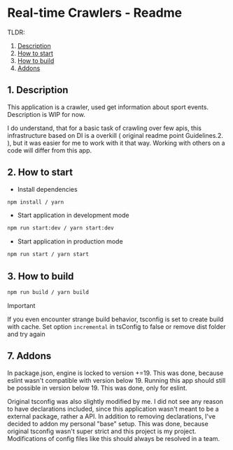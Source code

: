 # Real-time Crawlers - Readme

TLDR:
1. [Description](#1-description)
2. [How to start](#2-how-to-start)
3. [How to build](#3-how-to-build)
7. [Addons](#7-addons)

## 1. Description

This application is a crawler, used get information about sport events. Description is WIP for now. 

I do understand, that for a basic task of crawling over few apis, this infrastructure based on DI is a overkill ( original readme point Guidelines.2. ), but it was easier for me to work with it that way. Working with others on a code will differ from this app.

## 2. How to start

- Install dependencies

```bash
npm install / yarn
```

- Start application in development mode

```bash
npm run start:dev / yarn start:dev
```

- Start application in production mode

```bash
npm run start / yarn start
```

## 3. How to build

```bash
npm run build / yarn build
```

> [!IMPORTANT]
> If you even encounter strange build behavior, tsconfig is set to create build with cache. Set option `incremental` in tsConfig to false or remove dist folder and try again

## 7. Addons

In package.json, engine is locked to version +=19. This was done, because eslint wasn't compatible with version below 19. Running this app should still be possible in version below 19. This was done, only for eslint.

Original tsconfig was also slightly modified by me. I did not see any reason to have declarations included, since this application wasn't meant to be a external package, rather a API. In addition to removing declarations, I've decided to addon my personal "base" setup. This was done, because original tsconfig wasn't super strict and this project is my project. Modifications of config files like this should always be resolved in a team.

